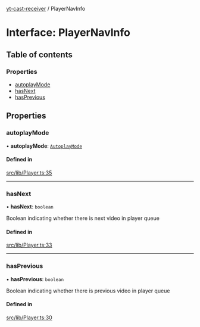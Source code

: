 [yt-cast-receiver](../README.md) / PlayerNavInfo

# Interface: PlayerNavInfo

## Table of contents

### Properties

- [autoplayMode](PlayerNavInfo.md#autoplaymode)
- [hasNext](PlayerNavInfo.md#hasnext)
- [hasPrevious](PlayerNavInfo.md#hasprevious)

## Properties

### autoplayMode

• **autoplayMode**: [`AutoplayMode`](../README.md#autoplaymode)

#### Defined in

[src/lib/Player.ts:35](https://github.com/patrickkfkan/yt-cast-receiver/blob/91904fb/src/lib/Player.ts#L35)

___

### hasNext

• **hasNext**: `boolean`

Boolean indicating whether there is next video in player queue

#### Defined in

[src/lib/Player.ts:33](https://github.com/patrickkfkan/yt-cast-receiver/blob/91904fb/src/lib/Player.ts#L33)

___

### hasPrevious

• **hasPrevious**: `boolean`

Boolean indicating whether there is previous video in player queue

#### Defined in

[src/lib/Player.ts:30](https://github.com/patrickkfkan/yt-cast-receiver/blob/91904fb/src/lib/Player.ts#L30)
